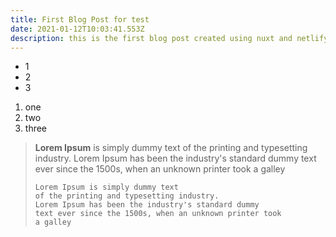 ```yaml
---
title: First Blog Post for test
date: 2021-01-12T10:03:41.553Z
description: this is the first blog post created using nuxt and netlify cms
---
```

* 1
* 2
* 3

1. one
2. two
3. three

> <!--StartFragment-->
>
> **Lorem Ipsum** is simply dummy text of the printing and typesetting industry. Lorem Ipsum has been the industry's standard dummy text ever since the 1500s, when an unknown printer took a galley
>
> <!--EndFragment-->
>
> ```
> Lorem Ipsum is simply dummy text
> of the printing and typesetting industry. 
> Lorem Ipsum has been the industry's standard dummy
> text ever since the 1500s, when an unknown printer took 
> a galley
> ```